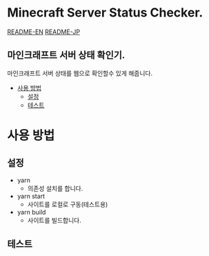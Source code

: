 # Minecraft Server Status Checker.
[README-EN](./README-EN)
[README-JP](./README-EN)
## 마인크래프트 서버 상태 확인기.
마인크래프트 서버 상태를 웹으로 확인할수 있게 해줍니다.
- [사용 방법](#사용-방법)
  - [설정](#설정)
  - [테스트](#테스트)


# 사용 방법
## 설정
- yarn
  - 의존성 설치를 합니다.
- yarn start
  - 사이트를 로컬로 구동(테스트용)
- yarn build
  - 사이트를 빌드합니다.
## 테스트
